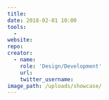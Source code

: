 ```yaml
---
title:
date: 2018-02-01 10:00
tools:
  -
website:
repo:
creator:
  - name:
    role: 'Design/Development'
    url:
    twitter_username:
image_path: /uploads/showcase/
---
```

